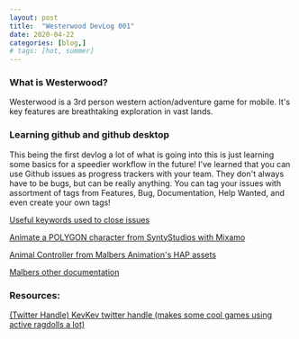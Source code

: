 ```yaml
---
layout: post
title:  "Westerwood DevLog 001"
date: 2020-04-22
categories: [blog,]
# tags: [hot, summer]
---
```


<H3>What is Westerwood?</H3>
<p>
Westerwood is a 3rd person western action/adventure game for mobile.
It's key features are breathtaking exploration in vast lands.
</p>

<H3>Learning github and github desktop</H3>
<p>
This being the first devlog a lot of what is going into this is just learning some basics for a speedier workflow in the future!
I've learned that you can use Github issues as progress trackers with your team. They don't always have to be bugs, but can be really anything. You can tag your issues with assortment of tags from Features, Bug, Documentation, Help Wanted, and even create your own tags!
</p>
<p>

<a href="https://help.github.com/en/enterprise/2.16/user/github/managing-your-work-on-github/closing-issues-using-keywords"> Useful keywords used to close issues</a>

<a href="https://www.youtube.com/watch?v=9H0aJhKSlEQ"> Animate a POLYGON character from SyntyStudios with Mixamo</a>

<a href="https://malbersanimations.gitbook.io/animal-controller/"> Animal Controller from Malbers Animation's HAP assets</a>

<a href="https://docs.google.com/document/d/1NBy_RQan4Snv6loWhjRZH5UA7jPw6T2JeZiCikCfuSI/edit#heading=h.cqhcpvpgaydk"> Malbers other documentation</a>


</p>


<h3>Resources:</h3>

<a href="https://twitter.com/Der_Kevin"> (Twitter Handle) KevKev twitter handle (makes some cool games using active ragdolls a lot)</a>





